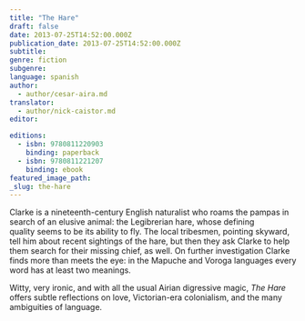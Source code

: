 ```yaml
---
title: "The Hare"
draft: false
date: 2013-07-25T14:52:00.000Z
publication_date: 2013-07-25T14:52:00.000Z
subtitle:
genre: fiction
subgenre:
language: spanish
author:
  - author/cesar-aira.md
translator:
  - author/nick-caistor.md
editor:

editions:
  - isbn: 9780811220903
    binding: paperback
  - isbn: 9780811221207
    binding: ebook
featured_image_path:
_slug: the-hare
---
```


Clarke is a nineteenth-century English naturalist who roams the pampas in search of an elusive animal: the Legibrerian hare, whose defining quality seems to be its ability to fly. The local tribesmen, pointing skyward, tell him about recent sightings of the hare, but then they ask Clarke to help them search for their missing chief, as well. On further investigation Clarke finds more than meets the eye: in the Mapuche and Voroga languages every word has at least two meanings.

Witty, very ironic, and with all the usual Airian digressive magic, _The Hare_ offers subtle reflections on love, Victorian-era colonialism, and the many ambiguities of language.

